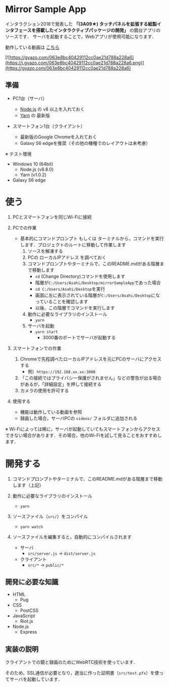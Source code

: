 # Mirror Sample App

インタラクション2018で発表した **「(3A09★) タッチパネルを拡張する紙製インタフェースを搭載したインタラクティブパッケージの開発」** の鏡台アプリのソースです．
サーバを起動することで，Webアプリが使用可能になります．

動作している動画は [こちら](https://youtu.be/kHVGmV3sYIg)

[![https://gyazo.com/063e8bc40429112cc0ae21d788a228a6](https://i.gyazo.com/063e8bc40429112cc0ae21d788a228a6.png)](https://gyazo.com/063e8bc40429112cc0ae21d788a228a6)

## 準備

- PC1台（サーバ）
	- [Node.js](https://nodejs.org/ja/) の v8 以上を入れておく
	- [Yarn](https://yarnpkg.com) の 最新版

- スマートフォン1台（クライアント）
	- 最新版のGoogle Chromeを入れておく
	- Galaxy S6 edgeを推奨（その他の機種でのレイアウトは未考慮）

※ テスト環境

- Windows 10 (64bit)
	- Node.js (v8.8.0)
	- Yarn (v1.0.2)
- Galaxy S6 edge

# 使う

1. PCとスマートフォンを同じWi-Fiに接続

1. PCでの作業
	- 基本的にコマンドプロンプト もしくは ターミナルから，コマンドを実行します．プロジェクトのルートに移動して作業します
		1. ソースを解凍する
		1. PCの ローカルIPアドレス を調べておく
		1. コマンドプロンプトやターミナルで、このREADME.mdがある階層まで移動します
			- `cd` (Change Directory)コマンドを使用します
			- 階層が`C:/Users/Asahi/Desktop/mirrorSampleApp`であった場合
			- `cd C:/Users/Asahi/Desktop`を実行
			- 画面に左に表示されている階層が`C:/Users/Asahi/Desktop`になっていることを確認します
			- 以後、この階層でコマンドを実行します
		1. 動作に必要なライブラリのインストール
			- `yarn`
		1. サーバを起動
			- `yarn start`
				- 3000番のポートでサーバが起動する

1. スマートフォンでの作業
	1. Chromeで先程調べたローカルIPアドレスを元にPCのサーバにアクセスする
		- 例）`https://192.168.xx.xx:3000`
	1. 「この接続ではプライバシー保護がされません」などの警告が出る場合があるが，「詳細設定」を押して接続する
	1. カメラの使用を許可する

1. 使用する
	- 機能は動作している動画を参照
	- 録画した場合，サーバPCの `videos/` フォルダに追加される

※ Wi-Fiによっては稀に，サーバが起動していてもスマートフォンからアクセスできない場合があります．その場合，他のWi-Fiを試して見ることをおすすめします．

# 開発する

1. コマンドプロンプトやターミナルで、このREADME.mdがある階層まで移動します（上記）

1. 動作に必要なライブラリのインストール
	- `yarn`

1. ソースファイル（`src/`）をコンパイル
	- `yarn watch`

1. ソースファイルを編集すると，自動的にコンパイルされます
	- サーバ
		- `src/server.js` -> `dist/server.js`
	- クライアント
		- `src/*` -> `public/*`

## 開発に必要な知識

- HTML
	- Pug
- CSS
	- PostCSS
- JavaScript
	- Riot.js
- Node.js
	- Express

## 実装の説明

クライアントでの鏡と録画のためにWebRTC技術を使っています．

そのため，SSL通信が必要となり，適当に作った証明書（`src/test.pfx`）を使ってサーバを起動しています．
